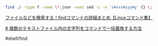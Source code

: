 


```sh
find ./ -type f -name \*.json -exec sed -i -e 's#xxx#yyy#g' {} \;
```

[ファイルなどを検索する！findコマンドの詳細まとめ【Linuxコマンド集】](https://eng-entrance.com/linux-command-find#-exec)

[# 複数のテキストファイル内の文字列をコマンドで一括置換する方法](https://linuxfan.info/post-2034)

#shell/find 